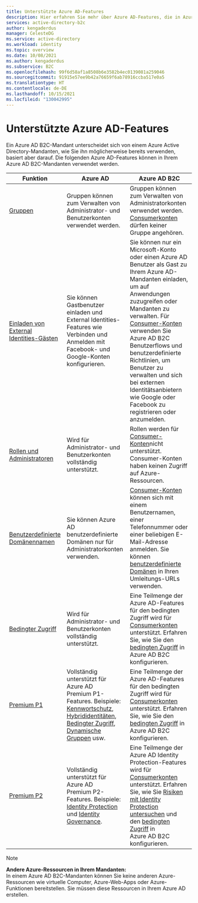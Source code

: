 ```yaml
---
title: Unterstützte Azure AD-Features
description: Hier erfahren Sie mehr über Azure AD-Features, die in Azure AD B2C weiterhin unterstützt werden.
services: active-directory-b2c
author: kengaderdus
manager: CelesteDG
ms.service: active-directory
ms.workload: identity
ms.topic: overview
ms.date: 10/08/2021
ms.author: kengaderdus
ms.subservice: B2C
ms.openlocfilehash: 99f6d58af1a8508b6e3582b4ec0139081a259046
ms.sourcegitcommit: 91915e57ee9b42a76659f6ab78916ccba517e0a5
ms.translationtype: HT
ms.contentlocale: de-DE
ms.lasthandoff: 10/15/2021
ms.locfileid: "130042995"
---
```

# <a name="supported-azure-ad-features"></a>Unterstützte Azure AD-Features

Ein Azure AD B2C-Mandant unterscheidet sich von einem Azure Active Directory-Mandanten, wie Sie ihn möglicherweise bereits verwenden, basiert aber darauf. Die folgenden Azure AD-Features können in Ihrem Azure AD B2C-Mandanten verwendet werden.

|Funktion  |Azure AD  | Azure AD B2C |
|---------|---------|---------|
| [Gruppen](../active-directory/fundamentals/active-directory-groups-create-azure-portal.md) | Gruppen können zum Verwalten von Administrator- und Benutzerkonten verwendet werden.| Gruppen können zum Verwalten von Administratorkonten verwendet werden. [Consumerkonten](user-overview.md#consumer-user) dürfen keiner Gruppe angehören. |
| [Einladen von External Identities-Gästen](../active-directory//external-identities/add-users-administrator.md)| Sie können Gastbenutzer einladen und External Identities-Features wie Verbinden und Anmelden mit Facebook- und Google-Konten konfigurieren. | Sie können nur ein Microsoft-Konto oder einen Azure AD Benutzer als Gast zu Ihrem Azure AD-Mandanten einladen, um auf Anwendungen zuzugreifen oder Mandanten zu verwalten. Für [Consumer-Konten](user-overview.md#consumer-user) verwenden Sie Azure AD B2C Benutzerflows und benutzerdefinierte Richtlinien, um Benutzer zu verwalten und sich bei externen Identitätsanbietern wie Google oder Facebook zu registrieren oder anzumelden. |
| [Rollen und Administratoren](../active-directory/fundamentals/active-directory-users-assign-role-azure-portal.md)| Wird für Administrator- und Benutzerkonten vollständig unterstützt. | Rollen werden für [Consumer-Konten](user-overview.md#consumer-user)nicht unterstützt. Consumer-Konten haben keinen Zugriff auf Azure-Ressourcen.|
| [Benutzerdefinierte Domänennamen](../active-directory/fundamentals/add-custom-domain.md) |  Sie können Azure AD benutzerdefinierte Domänen nur für Administratorkonten verwenden. | [Consumer-Konten](user-overview.md#consumer-user) können sich mit einem Benutzernamen, einer Telefonnummer oder einer beliebigen E-Mail-Adresse anmelden. Sie können [benutzerdefinierte Domänen](custom-domain.md) in Ihren Umleitungs-URLs verwenden.|
| [Bedingter Zugriff](../active-directory/conditional-access/overview.md) | Wird für Administrator- und Benutzerkonten vollständig unterstützt. | Eine Teilmenge der Azure AD-Features für den bedingten Zugriff wird für [Consumerkonten](user-overview.md#consumer-user) unterstützt. Erfahren Sie, wie Sie den [bedingten Zugriff](conditional-access-user-flow.md) in Azure AD B2C konfigurieren.|
| [Premium P1](https://azure.microsoft.com/pricing/details/active-directory) | Vollständig unterstützt für Azure AD Premium P1-Features. Beispiele: [Kennwortschutz](../active-directory/authentication/concept-password-ban-bad.md), [Hybrididentitäten](../active-directory/hybrid/whatis-hybrid-identity.md), [Bedingter Zugriff](../active-directory/roles/permissions-reference.md#), [Dynamische Gruppen](../active-directory/enterprise-users/groups-create-rule.md) usw. | Eine Teilmenge der Azure AD-Features für den bedingten Zugriff wird für [Consumerkonten](user-overview.md#consumer-user) unterstützt. Erfahren Sie, wie Sie den [bedingten Zugriff](conditional-access-user-flow.md) in Azure AD B2C konfigurieren.|
| [Premium P2](https://azure.microsoft.com/pricing/details/active-directory/) | Vollständig unterstützt für Azure AD Premium P2-Features. Beispiele: [Identity Protection](../active-directory/identity-protection/overview-identity-protection.md) und [Identity Governance](../active-directory/governance/identity-governance-overview.md).  | Eine Teilmenge der Azure AD Identity Protection-Features wird für [Consumerkonten](user-overview.md#consumer-user) unterstützt. Erfahren Sie, wie Sie [Risiken mit Identity Protection untersuchen](identity-protection-investigate-risk.md) und den [bedingten Zugriff](conditional-access-user-flow.md) in Azure AD B2C konfigurieren. |

> [!NOTE]
> **Andere Azure-Ressourcen in Ihrem Mandanten:** <br>In einem Azure AD B2C-Mandanten können Sie keine anderen Azure-Ressourcen wie virtuelle Computer, Azure-Web-Apps oder Azure-Funktionen bereitstellen. Sie müssen diese Ressourcen in Ihrem Azure AD erstellen.